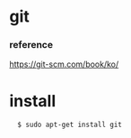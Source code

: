 # git

### reference
 https://git-scm.com/book/ko/


# install
```
  $ sudo apt-get install git
```

